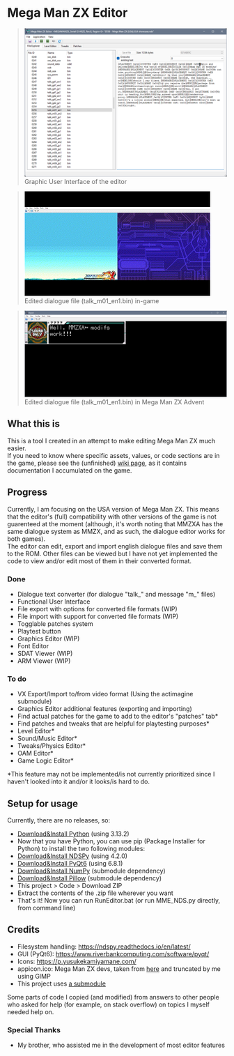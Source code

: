 # Mega Man ZX Editor
> <img src="https://github.com/AlaryVanEeckhout/Mega_Man_ZX_Editor/blob/main/GitHub-page-content/Showcase-GUI.png" /><br>Graphic User Interface of the editor

> <img src="https://github.com/AlaryVanEeckhout/Mega_Man_ZX_Editor/blob/main/GitHub-page-content/Showcase-Dialogue.gif" /><br>Edited dialogue file (talk_m01_en1.bin) in-game

> <img src="https://github.com/AlaryVanEeckhout/Mega_Man_ZX_Editor/blob/main/GitHub-page-content/Showcase-Dialogue-ZXA.png" /><br>Edited dialogue file (talk_m01_en1.bin) in Mega Man ZX Advent
## What this is
This is a tool I created in an attempt to make editing Mega Man ZX much easier.<br>
If you need to know where specific assets, values, or code sections are in the game, please see the (unfinished) [wiki page](https://github.com/AlaryVanEeckhout/Mega_Man_ZX_Editor/wiki), as it contains documentation I accumulated on the game.
## Progress
Currently, I am focusing on the USA version of Mega Man ZX. This means that the editor's (full) compatibility with other versions of the game is not guarenteed at the moment (although, it's worth noting that MMZXA has the same dialogue system as MMZX, and as such, the dialogue editor works for both games).<br>
The editor can edit, export and import english dialogue files and save them to the ROM. Other files can be viewed but I have not yet implemented the code to view and/or edit most of them in their converted format.
### Done
- Dialogue text converter (for dialogue "talk_" and message "m_" files)
- Functional User Interface
- File export with options for converted file formats (WIP)
- File import with support for converted file formats (WIP)
- Togglable patches system
- Playtest button
- Graphics Editor (WIP)
- Font Editor
- SDAT Viewer (WIP)
- ARM Viewer (WIP)
### To do
- VX Export/Import to/from video format (Using the actimagine submodule)
- Graphics Editor additional features (exporting and importing)
- Find actual patches for the game to add to the editor's "patches" tab*
- Find patches and tweaks that are helpful for playtesting purposes*
- Level Editor*
- Sound/Music Editor*
- Tweaks/Physics Editor*
- OAM Editor*
- Game Logic Editor*
<!---
- 3D Model Viewer and Exporter/Importer*
- In-game Cutscene Editor*
-->

*This feature may not be implemented/is not currently prioritized since I haven't looked into it and/or it looks/is hard to do. 
## Setup for usage
Currently, there are no releases, so:
- [Download&Install Python](https://www.python.org/downloads/) (using 3.13.2) <!--- Python 3.10.11 or lower will cause crashes -->
- Now that you have Python, you can use pip (Package Installer for Python) to install the two following modules:
- [Download&Install NDSPy](https://pypi.org/project/ndspy/) (using 4.2.0)
- [Download&Install PyQt6](https://pypi.org/project/PyQt6/) (using 6.8.1)
- [Download&Install NumPy](https://pypi.org/project/numpy/) (submodule dependency)
- [Download&Install Pillow](https://pypi.org/project/Pillow/) (submodule dependency)
- This project > Code > Download ZIP
- Extract the contents of the .zip file wherever you want
- That's it! Now you can run RunEditor.bat (or run MME_NDS.py directly, from command line)
## Credits
- Filesystem handling: https://ndspy.readthedocs.io/en/latest/
- GUI (PyQt6): https://www.riverbankcomputing.com/software/pyqt/
- Icons: https://p.yusukekamiyamane.com/
- appicon.ico: Mega Man ZX devs, taken from [here](https://www.spriters-resource.com/ds_dsi/megamanzx/sheet/180723/) and truncated by me using GIMP
- This project uses [a submodule](https://github.com/CharlesVanEeckhout/actimagine)

Some parts of code I copied (and modified) from answers to other people who asked for help (for example, on stack overflow) on topics I myself needed help on.
### Special Thanks
- My brother, who assisted me in the development of most editor features
